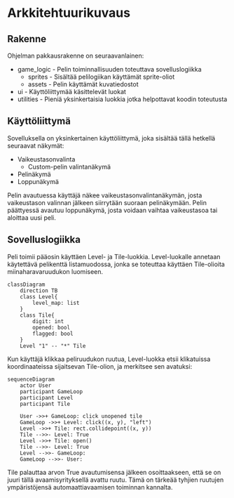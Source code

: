 # Arkkitehtuurikuvaus

## Rakenne

Ohjelman pakkausrakenne on seuraavanlainen:

- game_logic - Pelin toiminnallisuuden toteuttava sovelluslogiikka
    - sprites - Sisältää pelilogiikan käyttämät sprite-oliot
    - assets - Pelin käyttämät kuvatiedostot
- ui - Käyttöliittymää käsittelevät luokat
- utilities - Pieniä yksinkertaisia luokkia jotka helpottavat koodin toteutusta

## Käyttöliittymä

Sovelluksella on yksinkertainen käyttöliittymä, joka sisältää tällä hetkellä seuraavat näkymät:

- Vaikeustasonvalinta
    - Custom-pelin valintanäkymä
- Pelinäkymä
- Loppunäkymä

Pelin avautuessa käyttäjä näkee vaikeustasonvalintanäkymän, josta vaikeustason valinnan jälkeen siirrytään suoraan pelinäkymään.
Pelin päättyessä avautuu loppunäkymä, josta voidaan vaihtaa vaikeustasoa tai aloittaa uusi peli.

## Sovelluslogiikka

Peli toimii pääosin käyttäen Level- ja Tile-luokkia. Level-luokalle annetaan käytettävä pelikenttä listamuodossa, jonka se toteuttaa käyttäen Tile-olioita miinaharavaruudukon luomiseen.

```mermaid
classDiagram
    direction TB
    class Level{
        level_map: list
    }
    class Tile{
        digit: int
        opened: bool
        flagged: bool
    }
    Level "1" -- "*" Tile
```

Kun käyttäjä klikkaa peliruudukon ruutua, Level-luokka etsii klikatuissa koordinaateissa sijaitsevan Tile-olion, ja merkitsee sen avatuksi:

```mermaid
sequenceDiagram
    actor User
    participant GameLoop
    participant Level
    participant Tile
    
    User ->>+ GameLoop: click unopened tile
    GameLoop ->>+ Level: click((x, y), "left")
    Level ->>+ Tile: rect.collidepoint((x, y))
    Tile -->>- Level: True
    Level ->>+ Tile: open()
    Tile -->>- Level: True
    Level -->>- GameLoop: 
    GameLoop -->>- User: 
```

Tile palauttaa arvon True avautumisensa jälkeen osoittaakseen, että se on juuri tällä avaamisyrityksellä avattu ruutu. Tämä on tärkeää tyhjien ruutujen ympäristöjensä automaattiavaamisen toiminnan kannalta.
